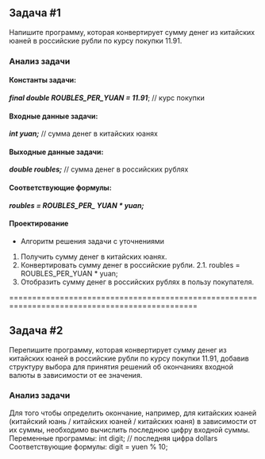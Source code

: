 ## Задача #1
Напишите программу, которая конвертирует сумму денег из китайских юаней
в российские рубли по курсу покупки 11.91.

### Анализ задачи


#### Константы задачи:

***final double ROUBLES_PER_YUAN = 11.91***; // курс покупки

#### Входные данные задачи:

***int yuan;*** // сумма денег в китайских юанях

#### Выходные данные задачи:

***double roubles;*** // сумма денег в российских рублях

#### Соответствующие формулы:

***roubles = ROUBLES_PER_ YUAN * yuan;***

#### Проектирование
* Алгоритм решения задачи с уточнениями
1. Получить сумму денег в китайских юанях.
2. Конвертировать сумму денег в российские рубли.
 2.1. roubles = ROUBLES_PER_YUAN * yuan;
3. Отобразить сумму денег в российских рублях в пользу покупателя.

===============================================================================================

## Задача #2
Перепишите программу, которая конвертирует сумму денег из китайских
юаней в российские рубли по курсу покупки 11.91, добавив структуру
выбора для принятия решений об окончаниях входной валюты в зависимости
от ее значения.

### Анализ задачи
Для того чтобы определить окончание, например, для китайских юаней
(китайский юань / китайских юаней / китайских юаня) в зависимости от их
суммы, необходимо вычислить последнюю цифру входной суммы.
Переменные программы: int digit; // последняя цифра dollars
Соответствующие формулы: digit = yuen % 10;
